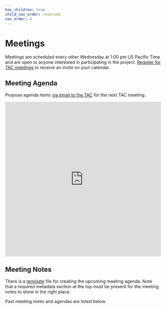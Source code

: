 ```yaml
---
has_children: true
child_nav_order: reversed
nav_order: 4
---
```


# Meetings 

Meetings are scheduled every other Wednesday at 1:00 pm US Pacific Time and are open to anyone interested in participating in the project. [Register for TAC meetings](https://zoom-lfx.platform.linuxfoundation.org/meeting/97880950229) to receive an invite on your calendar.

## Meeting Agenda

Propose agenda items [via email to the TAC](mailto:tac@lists.aswf.io) for the next TAC meeting.

<iframe src="https://docs.google.com/spreadsheets/d/e/2PACX-1vSupkBl5UHNCZULw7uGCLrI95kjGa7978wdtgx9hE-6f3waPo2s1K8QAoyhvQUniYhIYpkBjCuIhz_2/pubhtml?gid=0&single=true" frameborder="0" id="landscape" scrolling="no" style="width: 1px; min-width: 100%; opacity: 1; visibility: visible; overflow: hidden; height: 500px;"></iframe>

## Meeting Notes

There is a [template](template.md) file for creating the upcoming meeting agenda. Note that a required metadata section at the top must be present for the meeting notes to show in the right place.

Past meeting notes and agendas are listed below.
